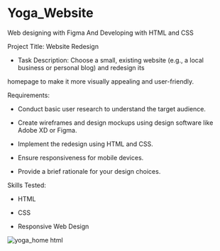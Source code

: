 # Yoga_Website
Web designing with Figma And Developing with HTML and CSS

Project Title: Website Redesign

- Task Description: Choose a small, existing website (e.g., a local business or personal blog) and redesign its

homepage to make it more visually appealing and user-friendly.

Requirements:

- Conduct basic user research to understand the target audience.
  
- Create wireframes and design mockups using design software like Adobe XD or Figma.
  
- Implement the redesign using HTML and CSS.
  
- Ensure responsiveness for mobile devices.
  
- Provide a brief rationale for your design choices.

Skills Tested:

- HTML
  
- CSS
  
- Responsive Web Design

![yoga_home html](https://github.com/Janhavikalaskar/Yoga_Website/assets/106433937/c7aa4241-6c03-459f-aa59-7688d198f486)

